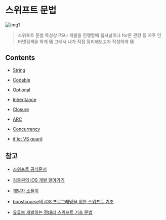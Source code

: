 # 스위프트 문법

![img1](https://img1.daumcdn.net/thumb/R1280x0/?scode=mtistory2&fname=https%3A%2F%2Fblog.kakaocdn.net%2Fdn%2FbjW4Vw%2FbtrsSulLNL2%2FFFkNDkfgjLPLiZSBK4CHbK%2Fimg.png)
<br/>

> 스위프트 문법 특성상 PS나 개발을 진행할때 옵셔널이나 for문 관련 등 자주 인터넷검색을 하게 됌 그래서 내가 직접 정리해보고자 작성하게 됌
> <br/>

## Contents

- [String](https://github.com/BOLTB0X/Swift_Study/blob/main/swiftGrammar/playground/stringMethod.md)
  <br/>

- [Codable](https://github.com/BOLTB0X/Swift_Study/blob/main/swiftGrammar/playground/codable.md)
  <br/>

- [Optional](https://github.com/BOLTB0X/Swift_Study/tree/main/swiftGrammar/Optional)
  <br/>

- [Inheritance](https://github.com/BOLTB0X/Swift_Study/tree/main/swiftGrammar/InheritanceStudy.playground)
  <br/>

- [Closure](https://github.com/BOLTB0X/Swift_Study/tree/main/swiftGrammar/Closure)
  <br/>

- [ARC](https://github.com/BOLTB0X/Swift_Study/tree/main/swiftGrammar/ARC)
  <br/>

- [Concurrency](https://github.com/BOLTB0X/Swift_Study/tree/main/swiftGrammar/Concurrency)
  <br/>

- [if let VS guard](https://github.com/BOLTB0X/Swift_Study/blob/main/swiftGrammar/Guard/README.md)

## 참고

- [스위프트 공식문서](https://www.swift.org/documentation/)

- [김종권의 iOS 개발 알아가기](https://ios-development.tistory.com/)

- [개발자 소들이](https://babbab2.tistory.com/)

- [boostcourse의 iOS 프로그래밍을 위한 스위프트 기초](https://www.boostcourse.org/mo122/notices/9880)

- [유튜브 개발하는 정대리 스위프트 기초 문법](https://www.youtube.com/watch?v=EXtpt5Skzck&list=PLgOlaPUIbynoqbQw_erl3L2w7vfOTCtFD)
